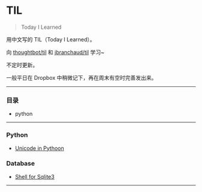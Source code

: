 # TIL

> Today I Learned

用中文写的 TIL（Today I Learned）。

向 [thoughtbot/til](https://github.com/thoughtbot/til) 和  [jbranchaud/til](https://github.com/jbranchaud/til) 学习~

不定时更新。

一般平日在 Dropbox 中稍微记下，再在周末有空时完善发出来。

---


### 目录

- python

---

### Python

- [Unicode in Pythoon](./python/unicode-in-python.md)


### Database

- [Shell for Sqlite3](./database/shell-for-sqlite3.md)


---


